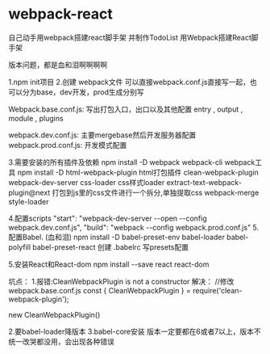 # webpack-react
自己动手用webpack搭建react脚手架 并制作TodoList
用Webpack搭建React脚手架

版本问题，都是血和泪啊啊啊啊

1.npm init项目
2.创建 webpack文件
  可以直接webpack.conf.js直接写一起，也可以分为base，dev开发，prod生成分别写

Webpack.base.conf.js: 写出打包入口，出口以及其他配置
entry , output , module , plugins

webpack.dev.conf.js: 主要mergebase然后开发服务器配置
webpack.prod.conf.js: 开发模式配置

3.需要安装的所有插件及依赖
npm install -D webpack webpack-cli
webpack工具
npm install -D 
html-webpack-plugin   html打包插件
clean-webpack-plugin    
webpack-dev-server 
css-loader   css样式loader
extract-text-webpack-plugin@next   打包到js里的css文件进行一个拆分,单独提取css
webpack-merge   
style-loader

4.配置scripts
 "start": "webpack-dev-server --open --config webpack.dev.conf.js",
  "build": "webpack --config webpack.prod.conf.js"
5.配置Babel. (血和泪)
npm install -D 
babel-preset-env 
babel-loader 
babel-polyfill 
babel-preset-react
创建 .babelrc 	写presets配置

5.安装React和React-dom
npm install --save react react-dom

坑点：
1.报错:CleanWebpackPlugin is not a constructor
解决：
//修改webpack.base.conf.js
const { CleanWebpackPlugin } = require('clean-webpack-plugin');
 
new CleanWebpackPlugin()

2.要babel-loader降版本
3.babel-core安装
版本一定要都在6或者7以上，版本不统一改哭都没用，会出现各种错误
